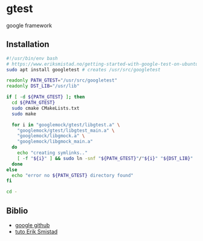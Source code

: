# gtest 

google framework

## Installation

```bash
#!/usr/bin/env bash
# https://www.eriksmistad.no/getting-started-with-google-test-on-ubuntu/
sudo apt install googletest # creates /usr/src/googletest

readonly PATH_GTEST="/usr/src/googletest"
readonly DST_LIB="/usr/lib"

if [ -d ${PATH_GTEST} ]; then
  cd ${PATH_GTEST}
  sudo cmake CMakeLists.txt
  sudo make

  for i in "googlemock/gtest/libgtest.a" \
    "googlemock/gtest/libgtest_main.a" \
    "googlemock/libgmock.a" \
    "googlemock/libgmock_main.a"
  do
    echo "creating symlinks.."
    [ -f "${i}" ] && sudo ln -snf "${PATH_GTEST}"/"${i}" "${DST_LIB}"
  done
else
  echo "error no ${PATH_GTEST} directory found"
fi

cd -
```

## Biblio

- [google github](https://github.com/google/googletest/blob/master/googletest/samples/sample1_unittest.cc)
- [tuto Erik Smistad](https://www.eriksmistad.no/getting-started-with-google-test-on-ubuntu/)
